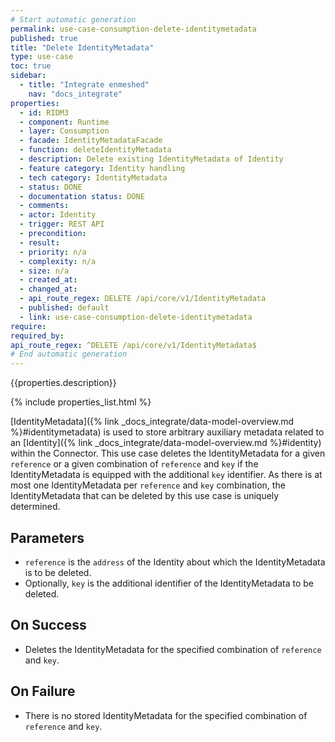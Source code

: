 ```yaml
---
# Start automatic generation
permalink: use-case-consumption-delete-identitymetadata
published: true
title: "Delete IdentityMetadata"
type: use-case
toc: true
sidebar:
  - title: "Integrate enmeshed"
    nav: "docs_integrate"
properties:
  - id: RIDM3
  - component: Runtime
  - layer: Consumption
  - facade: IdentityMetadataFacade
  - function: deleteIdentityMetadata
  - description: Delete existing IdentityMetadata of Identity
  - feature category: Identity handling
  - tech category: IdentityMetadata
  - status: DONE
  - documentation status: DONE
  - comments:
  - actor: Identity
  - trigger: REST API
  - precondition:
  - result:
  - priority: n/a
  - complexity: n/a
  - size: n/a
  - created_at:
  - changed_at:
  - api_route_regex: DELETE /api/core/v1/IdentityMetadata
  - published: default
  - link: use-case-consumption-delete-identitymetadata
require:
required_by:
api_route_regex: ^DELETE /api/core/v1/IdentityMetadata$
# End automatic generation
---
```


{{properties.description}}

{% include properties_list.html %}

[IdentityMetadata]({% link _docs_integrate/data-model-overview.md %}#identitymetadata) is used to store arbitrary auxiliary metadata related to an [Identity]({% link _docs_integrate/data-model-overview.md %}#identity) within the Connector.
This use case deletes the IdentityMetadata for a given `reference` or a given combination of `reference` and `key` if the IdentityMetadata is equipped with the additional `key` identifier.
As there is at most one IdentityMetadata per `reference` and `key` combination, the IdentityMetadata that can be deleted by this use case is uniquely determined.

## Parameters

- `reference` is the `address` of the Identity about which the IdentityMetadata is to be deleted.
- Optionally, `key` is the additional identifier of the IdentityMetadata to be deleted.

## On Success

- Deletes the IdentityMetadata for the specified combination of `reference` and `key`.

## On Failure

- There is no stored IdentityMetadata for the specified combination of `reference` and `key`.
